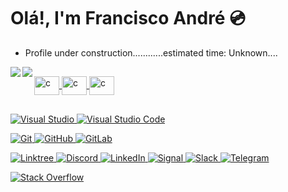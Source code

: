 # Olá!, I'm Francisco André 💿
- Profile  under construction............estimated time: Unknown.... 
<div>
 <a href="https://github.com/ffarps">
<img align="left" witdh="47%" src="https://github-readme-stats.vercel.app/api?username=ffarps&show_icons=true&theme=vue" />
<img align="left" witdh="47%" src="https://github-readme-stats.vercel.app/api/top-langs/?username=ffarps&layout=compact)](https://github.com/anuraghazra/github-readme-stats" />
</div>
 
 ##
 
<img align="center" alt="c" height="30" width="40" src="https://cdn.jsdelivr.net/gh/devicons/devicon/icons/c/c-original.svg" />
<img align="center" alt="c" height="30" width="40" <img src="https://cdn.jsdelivr.net/gh/devicons/devicon/icons/cplusplus/cplusplus-original.svg" />
<img align="center" alt="c" height="30" width="40" <img src="https://cdn.jsdelivr.net/gh/devicons/devicon/icons/csharp/csharp-original.svg" />

##

![Visual Studio](https://img.shields.io/badge/Visual%20Studio-5C2D91.svg?style=for-the-badge&logo=visual-studio&logoColor=white)
![Visual Studio Code](https://img.shields.io/badge/Visual%20Studio%20Code-0078d7.svg?style=for-the-badge&logo=visual-studio-code&logoColor=white)

![Git](https://img.shields.io/badge/git-%23F05033.svg?style=for-the-badge&logo=git&logoColor=white)
![GitHub](https://img.shields.io/badge/github-%23121011.svg?style=for-the-badge&logo=github&logoColor=white)
![GitLab](https://img.shields.io/badge/gitlab-%23181717.svg?style=for-the-badge&logo=gitlab&logoColor=white)

![Linktree](https://img.shields.io/badge/linktree-1de9b6?style=for-the-badge&logo=linktree&logoColor=white)
![Discord](https://img.shields.io/badge/%3CServer%3E-%237289DA.svg?style=for-the-badge&logo=discord&logoColor=white)
![LinkedIn](https://img.shields.io/badge/linkedin-%230077B5.svg?style=for-the-badge&logo=linkedin&logoColor=white)
![Signal](https://img.shields.io/badge/Signal-%23039BE5.svg?style=for-the-badge&logo=Signal&logoColor=white)
![Slack](https://img.shields.io/badge/Slack-4A154B?style=for-the-badge&logo=slack&logoColor=white)
![Telegram](https://img.shields.io/badge/Telegram-2CA5E0?style=for-the-badge&logo=telegram&logoColor=white)

![Stack Overflow](https://img.shields.io/badge/-Stackoverflow-FE7A16?style=for-the-badge&logo=stack-overflow&logoColor=white)

